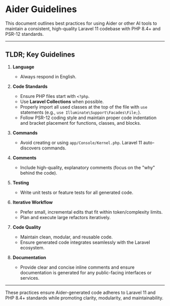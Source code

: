 # Aider Guidelines

This document outlines best practices for using Aider or other AI tools to maintain a consistent, high-quality Laravel 11 codebase with PHP 8.4+ and PSR-12 standards.

---

## TLDR; Key Guidelines

1. **Language**
   - Always respond in English.

2. **Code Standards**
   - Ensure PHP files start with `<?php`.
   - Use **Laravel Collections** when possible.
   - Properly import all used classes at the top of the file with `use` statements (e.g., `use Illuminate\Support\Facades\File;`).
   - Follow PSR-12 coding style and maintain proper code indentation and bracket placement for functions, classes, and blocks.

3. **Commands**
   - Avoid creating or using `app/Console/Kernel.php`. Laravel 11 auto-discovers commands.

4. **Comments**
   - Include high-quality, explanatory comments (focus on the "why" behind the code).

5. **Testing**
   - Write unit tests or feature tests for all generated code.

6. **Iterative Workflow**
   - Prefer small, incremental edits that fit within token/complexity limits.
   - Plan and execute large refactors iteratively.

7. **Code Quality**
   - Maintain clean, modular, and reusable code.
   - Ensure generated code integrates seamlessly with the Laravel ecosystem.

8. **Documentation**
   - Provide clear and concise inline comments and ensure documentation is generated for any public-facing interfaces or services.

---

These practices ensure Aider-generated code adheres to Laravel 11 and PHP 8.4+ standards while promoting clarity, modularity, and maintainability.